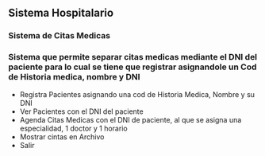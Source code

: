 ## Sistema Hospitalario
### Sistema de Citas Medicas
### Sistema que permite separar citas medicas mediante el DNI del paciente para lo cual se tiene que registrar asignandole un Cod de Historia medica, nombre y DNI

- Registra Pacientes asignando una cod de Historia Medica, Nombre y su DNI
- Ver Pacientes con el DNI del paciente
- Agenda Citas Medicas con el DNI de paciente, al que se asigna una especialidad, 1 doctor y 1 horario
- Mostrar cintas en Archivo
- Salir 
